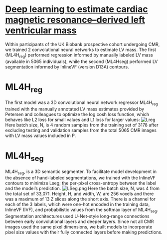 # [Deep learning to estimate cardiac magnetic resonance–derived left ventricular mass](https://www.sciencedirect.com/science/article/pii/S2666693621000232?ref=pdf_download&fr=RR-2&rr=80df2c704c374cd4)
Within participants of the UK Biobank prospective cohort undergoing CMR, we trained 2 convolutional neural networks to estimate LV mass. The first (ML4H<sub>reg</sub>) performed regression informed by manually labeled LV mass (available in 5065 individuals), while the second (ML4Hseg) performed LV segmentation informed by InlineVF (version D13A) contours. 
# ML4H<sub>reg</sub>
The first model was a 3D convolutional neural network regressor ML4H<sub>reg</sub> trained with the manually annotated LV mass estimates provided by Petersen and colleagues to optimize the log cosh loss function, which behaves like L2 loss for small values and L1 loss for larger values: 
![Lreg](attachment:Lreg) 
Here batch size, N, is 4 random samples from the training set of 3178 after excluding testing and validation samples from the total 5065 CMR images with LV mass values included in P.
# ML4H<sub>seg</sub>
ML4H<sub>seg</sub>, is a 3D semantic
segmenter. To facilitate model development in the absence of hand-labeled segmentations, we trained with the InlineVF
contours to minimize Lseg; the per-pixel cross-entropy between the label and the model’s prediction. ![LSeg.png](attachment:LSeg.png)
Here the batch size, N, was 4 from the total set of 33,071. Height, H, and width, W, are 256 voxels and there was a
maximum of 13 Z slices along the short axis. There is a channel for each of the 3 labels, which were one-hot encoded in the training data, InlineVF (IVF), and probabilistic values from the softmax layer of ML4H<sub>seg</sub>. Segmentation architectures used U-Net-style long-range connections between early convolutional layers and deeper layers. Since not all CMR images used the same pixel dimensions, we built models to incorporate pixel size values with their fully connected layers before making predictions.